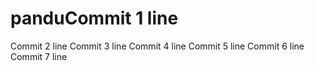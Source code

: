 # panduCommit 1 line
Commit 2 line
Commit 3 line
Commit 4 line
Commit 5 line
Commit 6 line
Commit 7 line
